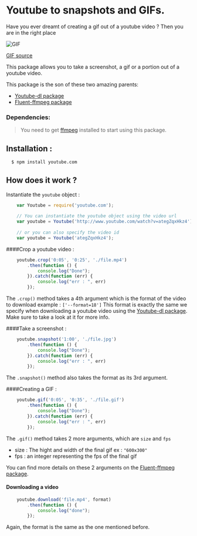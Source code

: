 Youtube to snapshots and GIFs.
================================================================

Have you ever dreamt of creating a gif out of a youtube video ? Then you are in the right place

![GIF](https://www.dropbox.com/s/w7w870zd14jhr1x/file.gif?raw=1)

[GIF source](https://www.youtube.com/watch?v=ja8pA2B0RR4)

This package allows you to take a screenshot, a gif or a portion out of a youtube video.

This package is the son of these two amazing parents:

- [Youtube-dl package](https://github.com/fent/node-youtube-dl)
- [Fluent-ffmpeg package](https://github.com/fluent-ffmpeg/node-fluent-ffmpeg)

### Dependencies:

> You need to get [ffmpeg](https://ffmpeg.org/) installed to start using this package.

## Installation :

```bash
  $ npm install youtube.com
```

## How does it work ?

Instantiate the `youtube` object :

```javascript
    var Youtube = require('youtube.com');
    
    // You can instantiate the youtube object using the video url
    var youtube = Youtube('http://www.youtube.com/watch?v=ategZqxHkz4');
    
    // or you can also specify the video id
    var youtube = Youtube('ategZqxHkz4');
```

####Crop a youtube video :

```javascript
    youtube.crop('0:05', '0:25', './file.mp4')
        .then(function () {
            console.log("Done");
        }).catch(function (err) {
            console.log("err : ", err)
        });
```

The `.crop()` method takes a 4th argument which is the format of the video to download example : `['--format=18']`
This format is exactly the same we specify when downloading a youtube video using the [Youtube-dl package](https://github.com/fent/node-youtube-dl). Make sure to take a look at it for more info.

####Take a screenshot :

```javascript
    youtube.snapshot('1:00', './file.jpg')
        .then(function () {
            console.log("Done");
        }).catch(function (err) {
            console.log("err : ", err)
        });
```

The `.snapshot()` method also takes the format as its 3rd argument.

####Creating a GIF :

```javascript
    youtube.gif('0:05', '0:35', './file.gif')
        .then(function () {
            console.log("Done");
        }).catch(function (err) {
            console.log("err : ", err)
        });
```
The `.gif()` method takes 2 more arguments, which are `size` and `fps`
- size : The hight and width of the final gif ex : `"600x300"`
- fps : an integer representing the fps of the final gif

You can find more details on these 2 arguments on the [Fluent-ffmpeg package](https://github.com/fluent-ffmpeg/node-fluent-ffmpeg).

#### Downloading a video

```javascript
    youtube.download('file.mp4', format)
        .then(function () {
            console.log("done");
        });
```

Again, the format is the same as the one mentioned before.